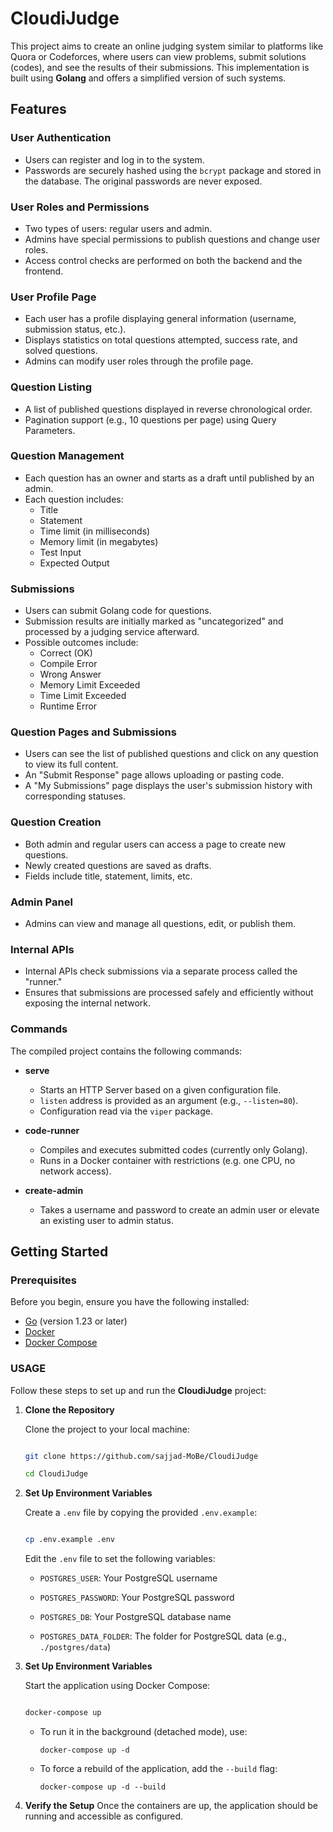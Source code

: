 # CloudiJudge

This project aims to create an online judging system similar to platforms like Quora or Codeforces, where users can view problems, submit solutions (codes), and see the results of their submissions. This implementation is built using **Golang** and offers a simplified version of such systems.

## Features

### User Authentication
- Users can register and log in to the system.
- Passwords are securely hashed using the `bcrypt` package and stored in the database. The original passwords are never exposed.

### User Roles and Permissions
- Two types of users: regular users and admin.
- Admins have special permissions to publish questions and change user roles.
- Access control checks are performed on both the backend and the frontend.

### User Profile Page
- Each user has a profile displaying general information (username, submission status, etc.).
- Displays statistics on total questions attempted, success rate, and solved questions.
- Admins can modify user roles through the profile page.

### Question Listing
- A list of published questions displayed in reverse chronological order.
- Pagination support (e.g., 10 questions per page) using Query Parameters.

### Question Management
- Each question has an owner and starts as a draft until published by an admin.
- Each question includes:
  - Title
  - Statement
  - Time limit (in milliseconds)
  - Memory limit (in megabytes)
  - Test Input
  - Expected Output

### Submissions
- Users can submit Golang code for questions.
- Submission results are initially marked as "uncategorized" and processed by a judging service afterward.
- Possible outcomes include:
  - Correct (OK)
  - Compile Error
  - Wrong Answer
  - Memory Limit Exceeded
  - Time Limit Exceeded
  - Runtime Error

### Question Pages and Submissions
- Users can see the list of published questions and click on any question to view its full content.
- An "Submit Response" page allows uploading or pasting code.
- A "My Submissions" page displays the user's submission history with corresponding statuses.

### Question Creation
- Both admin and regular users can access a page to create new questions.
- Newly created questions are saved as drafts.
- Fields include title, statement, limits, etc.

### Admin Panel
- Admins can view and manage all questions, edit, or publish them.

### Internal APIs
- Internal APIs check submissions via a separate process called the "runner."
- Ensures that submissions are processed safely and efficiently without exposing the internal network.

### Commands
The compiled project contains the following commands:

- **serve**
  - Starts an HTTP Server based on a given configuration file.
  - `listen` address is provided as an argument (e.g., `--listen=80`).
  - Configuration read via the `viper` package.

- **code-runner**
  - Compiles and executes submitted codes (currently only Golang).
  - Runs in a Docker container with restrictions (e.g. one CPU, no network access).

- **create-admin**
  - Takes a username and password to create an admin user or elevate an existing user to admin status.

## Getting Started

### Prerequisites
Before you begin, ensure you have the following installed:

- [Go](https://go.dev/) (version 1.23 or later)
- [Docker](https://www.docker.com/)
- [Docker Compose](https://docs.docker.com/compose/)

### USAGE

Follow these steps to set up and run the **CloudiJudge** project:

  

1.  **Clone the Repository**

  

	Clone the project to your local machine:
	```bash

	git clone https://github.com/sajjad-MoBe/CloudiJudge

	cd CloudiJudge

	```

  

2.  **Set Up Environment Variables**

	Create a `.env` file by copying the provided `.env.example`:

	```bash

	cp .env.example .env

	```

	Edit the `.env` file to set the following variables:

	-  `POSTGRES_USER`: Your PostgreSQL username

	-  `POSTGRES_PASSWORD`: Your PostgreSQL password

	-  `POSTGRES_DB`: Your PostgreSQL database name

	-  `POSTGRES_DATA_FOLDER`: The folder for PostgreSQL data (e.g., `./postgres/data`)

  

3.  **Set Up Environment Variables**

	Start the application using Docker Compose:

	```bash

	docker-compose up

	```

  
	
	- To run it in the background (detached mode), use:

		``docker-compose up -d``

	- To force a rebuild of the application, add the `--build` flag:

	  ``docker-compose up -d --build``

4.  **Verify the Setup**
	Once the containers are up, the application should be running and accessible as configured.